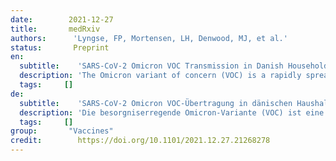 ```yaml
---
date:        2021-12-27
title:       medRxiv
authors:      'Lyngse, FP, Mortensen, LH, Denwood, MJ, et al.'
status:       Preprint
en:
  subtitle:    'SARS-CoV-2 Omicron VOC Transmission in Danish Households'
  description: 'The Omicron variant of concern (VOC) is a rapidly spreading variant of SARS-CoV-2 that is likely to overtake the previously dominant Delta VOC in many countries by the end of 2021. We estimated the transmission dynamics following the spread of Omicron VOC within Danish households during December 2021. We used data from Danish registers to estimate the household secondary attack rate (SAR). Among 11,937 households (2,225 with the Omicron VOC), we identified 6,397 secondary infections during a 1-7 day follow-up period. The SAR was 31% and 21% in households with the Omicron and Delta VOC, respectively. We found an increased transmission for unvaccinated individuals, and a reduced transmission for booster-vaccinated individuals, compared to fully vaccinated individuals. Comparing households infected with the Omicron to Delta VOC, we found an 1.17 (95%-CI: 0.99-1.38) times higher SAR for unvaccinated, 2.61 times (95%-CI: 2.34-2.90) higher for fully vaccinated and 3.66 (95%-CI: 2.65-5.05) times higher for booster-vaccinated individuals, demonstrating strong evidence of immune evasiveness of the Omicron VOC.'
  tags:     []
de: 
  subtitle:    'SARS-CoV-2 Omicron VOC-Übertragung in dänischen Haushalten'
  description: 'Die besorgniserregende Omicron-Variante (VOC) ist eine sich rasch ausbreitende Variante von SARS-CoV-2, die wahrscheinlich bis Ende 2021 in vielen Ländern die bisher dominierende Delta-VOC überholen wird. Wir schätzten die Übertragungsdynamik nach der Ausbreitung von Omicron VOC in dänischen Haushalten im Dezember 2021. Wir verwendeten Daten aus dänischen Registern, um die Sekundärinfektionsrate (SAR) in den Haushalten zu schätzen. Unter 11.937 Haushalten (2.225 mit Omicron VOC) identifizierten wir 6.397 Sekundärinfektionen während einer Nachbeobachtungszeit von 1-7 Tagen. Die SAR betrug 31 % bzw. 21 % in Haushalten mit Omicron- bzw. Delta-VOC. Wir fanden eine erhöhte Übertragung bei ungeimpften Personen und eine verringerte Übertragung bei Personen mit Auffrischungsimpfung im Vergleich zu vollständig geimpften Personen. Beim Vergleich von Haushalten, die mit der Omicron-VOC infiziert waren, mit Delta-VOC wurde eine 1,17 (95%-CI: 0,99-1,38) Mal höhere SAR für ungeimpfte, 2,61 Mal (95%-CI: 2,34-2,90) höhere SAR für vollständig geimpfte und 3,66 (95%-CI: 2,65-5,05) Mal höhere SAR für Booster-geimpfte Personen festgestellt, was ein deutlicher Beweis für die Immunvermeidbarkeit der Omicron-VOC ist.'
  tags:     []
group:       "Vaccines"
credit:        https://doi.org/10.1101/2021.12.27.21268278
---
```

